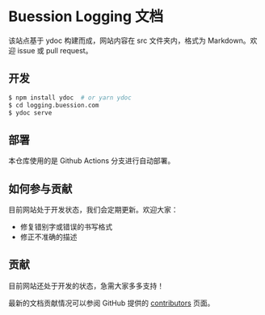 # Buession Logging 文档

该站点基于 ydoc 构建而成，网站内容在 src 文件夹内，格式为 Markdown。欢迎 issue 或 pull request。

## 开发

```bash
$ npm install ydoc  # or yarn ydoc
$ cd logging.buession.com
$ ydoc serve
```

## 部署

本仓库使用的是 Github Actions 分支进行自动部署。

## 如何参与贡献

目前网站处于开发状态，我们会定期更新。欢迎大家：

- 修复错别字或错误的书写格式
- 修正不准确的描述

## 贡献

目前网站还处于开发的状态，急需大家多多支持！

最新的文档贡献情况可以参阅 GitHub 提供的 [contributors](https://github.com/buession/logging.buession.com/graphs/contributors) 页面。
